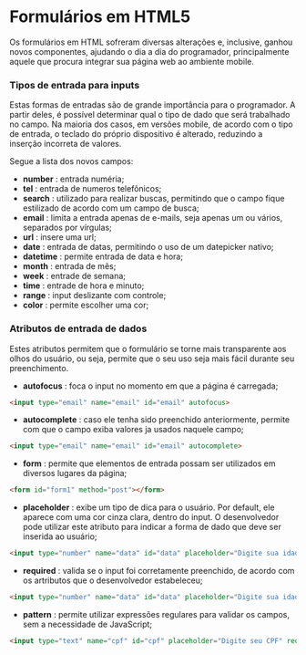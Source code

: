 # Formulários em HTML5

Os formulários em HTML sofreram diversas alterações e, inclusive, ganhou novos componentes, ajudando o dia a dia do programador, principalmente aquele que procura integrar sua página web ao ambiente mobile.

### Tipos de entrada para inputs

Estas formas de entradas são de grande importância para o programador. A partir deles, é possível determinar qual o tipo de dado que será trabalhado no campo. Na maioria dos casos, em versões mobile, de acordo com o tipo de entrada, o teclado do próprio dispositivo é alterado, reduzindo a inserção incorreta de valores.

Segue a lista dos novos campos:

* **number** : entrada numéria;
* **tel** : entrada de numeros telefônicos;
* **search** : utilizado para realizar buscas, permitindo que o campo fique estilizado de acordo com um campo de busca;
* **email** : limita a entrada apenas de e-mails, seja apenas um ou vários, separados por vírgulas;
* **url** : insere uma url;
* **date** : entrada de datas, permitindo o uso de um datepicker nativo;
* **datetime** : permite entrada de data e hora;
* **month** : entrada de mês;
* **week** : entrade de semana;
* **time** : entrade de hora e minuto;
* **range** : input deslizante com controle;
* **color** : permite escolher uma cor;

### Atributos de entrada de dados

Estes atributos permitem que o formulário se torne mais transparente aos olhos do usuário, ou seja, permite que o seu uso seja mais fácil durante seu preenchimento.

* **autofocus** : foca o input no momento em que a página é carregada;
```html
<input type="email" name="email" id="email" autofocus>
```

* **autocomplete** : caso ele tenha sido preenchido anteriormente, permite com que o campo exiba valores ja usados naquele campo;
```html
<input type="email" name="email" id="email" autocomplete>
```

* **form** : permite que elementos de entrada possam ser utilizados em diversos lugares da página;
```html
<form id="form1" method="post"></form>
```

* **placeholder** : exibe um tipo de dica para o usuário. Por default, ele aparece com uma cor cinza clara, dentro do input. O desenvolvedor pode utilizar este atributo para indicar a forma de dado que deve ser inserida ao usuário;
```html
<input type="number" name="data" id="data" placeholder="Digite sua idade">
```

* **required** : valida se o input foi corretamente preenchido, de acordo com os artributos que o desenvolvedor estabeleceu;
```html
<input type="number" name="data" id="data" placeholder="Digite sua idade" required>
```

* **pattern** : permite utilizar expressões regulares para validar os campos, sem a necessidade de JavaScript;
```html
<input type="text" name="cpf" id="cpf" placeholder="Digite seu CPF" required pattern="\d{3}\.\d{3}\.\d{3}-\d{2}"      title="Digite o CPF no formato 000.000.000-00">
```
